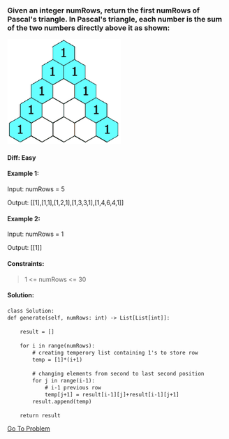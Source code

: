 ### Given an integer numRows, return the first numRows of Pascal's triangle. In Pascal's triangle, each number is the sum of the two numbers directly above it as shown:

<img src="https://github.com/adityanaranje/Striver-s-SDE-Sheet/blob/main/Arrays/PascalTriangleAnimated.gif">
 
 #### Diff: Easy
 
 
#### Example 1:

Input: numRows = 5

Output: [[1],[1,1],[1,2,1],[1,3,3,1],[1,4,6,4,1]]

#### Example 2:

Input: numRows = 1

Output: [[1]]
 

#### Constraints:

> 1 <= numRows <= 30


#### Solution:
    class Solution:
    def generate(self, numRows: int) -> List[List[int]]:
        
        result = []
        
        for i in range(numRows):
            # creating temperory list containing 1's to store row
            temp = [1]*(i+1)
            
            # changing elements from second to last second position
            for j in range(i-1):
                # i-1 previous row
                temp[j+1] = result[i-1][j]+result[i-1][j+1]
            result.append(temp)
        
        return result
        
        
[Go To Problem](https://leetcode.com/problems/pascals-triangle/)
